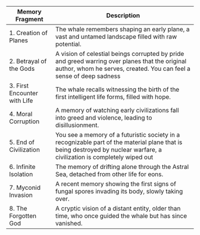 | Memory Fragment          | Description                                                                                |
|--------------------------|--------------------------------------------------------------------------------------------|
| 1. Creation of Planes     | The whale remembers shaping an early plane, a vast and untamed landscape filled with raw potential. |
| 2. Betrayal of the Gods   | A vision of celestial beings corrupted by pride and greed warring over planes that the original author, whom he serves, created. You can feel a sense of deep sadness |
| 3. First Encounter with Life | The whale recalls witnessing the birth of the first intelligent life forms, filled with hope. |
| 4. Moral Corruption       | A memory of watching early civilizations fall into greed and violence, leading to disillusionment. |
| 5. End of Civilization | You see a memory of a futuristic society in a recognizable part of the material plane that is being destroyed by nuclear warfare, a civilization is completely wiped out |
| 6. Infinite Isolation     | The memory of drifting alone through the Astral Sea, detached from other life for eons.        |
| 7. Myconid Invasion       | A recent memory showing the first signs of fungal spores invading its body, slowly taking over. |
| 8. The Forgotten God      | A cryptic vision of a distant entity, older than time, who once guided the whale but has since vanished. |
